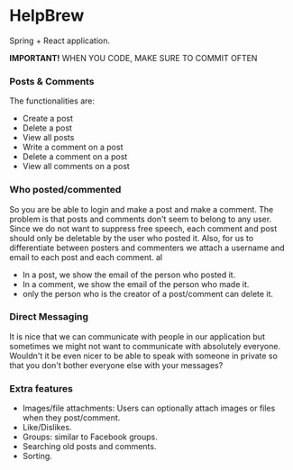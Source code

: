 # HelpBrew

Spring + React application.

**IMPORTANT!** WHEN YOU CODE, MAKE SURE TO COMMIT OFTEN

### Posts & Comments

The functionalities are:

- Create a post
- Delete a post
- View all posts
- Write a comment on a post
- Delete a comment on a post
- View all comments on a post

### Who posted/commented

So you are be able to login and make a post and make a comment. The problem is that posts and
comments don't seem to belong to any user. Since we do not want to suppress free speech, each comment and post
should only be deletable by the user who posted it. Also, for us to differentiate between posters and commenters we
attach a username and email to each post and each comment. al

- In a post, we show the email of the person who posted it.
- In a comment, we show the email of the person who made it.
- only the person who is the creator of a post/comment can delete it.

### Direct Messaging

It is nice that we can communicate with people in our application but sometimes we might not want to communicate with
absolutely everyone. Wouldn't it be even nicer to be able to speak with someone in private so that you don't bother
everyone else with your messages?


### Extra features


* Images/file attachments: Users can optionally attach images or files when they post/comment.
* Like/Dislikes.
* Groups: similar to Facebook groups.
* Searching old posts and comments.
* Sorting.
